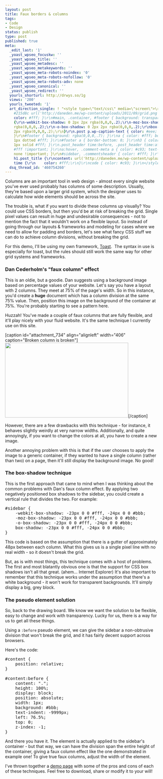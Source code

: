 ```yaml
---
layout: post
title: Faux borders & columns
tags:
- Code
- Design
status: publish
type: post
published: true
meta:
  _edit_last: '1'
  _yoast_wpseo_focuskw: ''
  _yoast_wpseo_title: ''
  _yoast_wpseo_metadesc: ''
  _yoast_wpseo_metakeywords: ''
  _yoast_wpseo_meta-robots-noindex: '0'
  _yoast_wpseo_meta-robots-nofollow: '0'
  _yoast_wpseo_meta-robots-adv: none
  _yoast_wpseo_canonical: ''
  _yoast_wpseo_redirect: ''
  yourls_shorturl: http://drwys.so/1g
  views: '200'
  yourls_tweeted: '1'
  art_direction_single: ! "<style type=\"text/css\" media=\"screen\">\r\nbody { background:
    #215d8c url('http://daneden.me/wp-content/uploads/2011/09/grid.png') !important;
    color: #fff; }\r\n#main, .container, #footer { background: transparent; }\r\n#header
    {\r\n-webkit-box-shadow: 0 2px 2px rgba(0,0,0,.2);\r\n-moz-box-shadow: 0 2px 2px
    rgba(0,0,0,.2);\r\n-o-box-shadow: 0 2px 2px rgba(0,0,0,.2);\r\nbox-shadow: 0 2px
    2px rgba(0,0,0,.2);\r\n}\r\n.post p.wp-caption-text { color: #eee; color: rgba(255,255,255,.6);
    }\r\n#footer { background: rgba(0,0,0,.7); }\r\na { color: #fff; border-bottom:
    1px dotted #fff; }\r\n#footer a { border-bottom: 0; }\r\nh3 { color: #fff; border-bottom:
    1px solid #fff; }\r\n.post_header time:before, .post_header time:after { background:
    #fff !important; }\r\na:hover, .comment-meta a { color: #c93; text-decoration:
    none !important; }\r\n#sidebar, .commentsheader { color: #fff; }\r\n.postid-#postid
    h1.post_title {\r\ncontent: url('http://daneden.me/wp-content/uploads/2011/09/faux.png');\r\n}\r\n.post_header
    time {\r\n    color: #fff;\r\n}\r\ncode { color: #c93; }\r\n</style>"
  dsq_thread_id: '460754260'
---
```

Columns are an important tool in web design - almost every single website you've ever used probably has columns of some description. Usually, they're based upon a larger grid system, which the designer uses to calculate how wide elements should be across the site.

The trouble is, what if you want to divide these columns up visually? You could use CSS borders, but then you'd be at risk of breaking the grid. Single pixel values can result in huge and undesirable consequences - not to mention the fact that it wouldn't work on a flexible layout. So instead of going through our layouts &amp; frameworks and modeling for cases where we need to allow for padding and borders, let's see what fancy CSS stuff we can do to achieve column divisions, without breaking the grid.

<!--more-->For this demo, I'll be using my own framework, <a href="http://daneden.me/toast/">Toast</a>.  The syntax in use is especially for toast, but the rules should still work the same way for other grid systems and frameworks.
<h3>Dan Cederholm's "faux column" effect</h3>
This is an oldie, but a goodie. Dan suggests using a background image based on percentage values of your website. Let's say you have a layout with 2 columns. They meet at 75% of the page's width. So in this instance, you'd create a <strong>huge</strong> document which has a column division at the same 75% value. Then, position this image on the background of the container at 75%. You're probably starting to see a pattern here.

Huzzah! You've made a couple of faux columns that are fully flexible, and it'll play nicely with your fluid website. It's the same technique I currently use on this site.

[caption id="attachment_734" align="alignleft" width="406" caption="Broken column is broken"]<a href="http://daneden.me/wp-content/uploads/2011/09/borken.png"><img class="size-full wp-image-734" title="Broken faux column" src="http://daneden.me/wp-content/uploads/2011/09/borken.png" alt="" width="406" height="247" /></a>[/caption]

However, there are a few drawbacks with this technique - for instance, it behaves slightly weirdly at very narrow widths. Additionally, and quite annoyingly, if you want to change the colors at all, you have to create a new image.

Another annoying problem with this is that if the user chooses to apply the image to a generic container, if they wanted to have a single column (rather than two) on a page, then it'll still display the background image. No good!
<h3>The box-shadow technique</h3>
This is the first approach that came to mind when I was thinking about the common problems with Dan's faux column effect. By applying two negatively positioned box shadows to the sidebar, you could create a vertical rule that divides the two. For example:
<pre class="prettyprint">#sidebar {
	-webkit-box-shadow: -23px 0 0 #fff, -24px 0 0 #bbb;
	-moz-box-shadow: -23px 0 0 #fff, -24px 0 0 #bbb;
	-o-box-shadow: -23px 0 0 #fff, -24px 0 0 #bbb;
	box-shadow: -23px 0 0 #fff, -24px 0 0 #bbb;
}</pre>
This code is based on the assumption that there is a gutter of approximately 48px between each column. What this gives us is a single pixel line with no real width - so it doesn't break the grid.

But, as is with most things, this technique comes with a host of problems. The first and most blatantly obvious one is that the support for CSS box shadows isn't all that great. (ahem... Internet Explorer) It's also important to remember that this technique works under the assumption that there's a white background - it won't work for transparent backgrounds. It'll simply display a big, grey block.
<h3>The pseudo element solution</h3>
So, back to the drawing board. We know we want the solution to be flexible, easy to change and work with transparency. Lucky for us, there is a way for us to get all these things.

Using a <code>:before</code> pseudo element, we can give the sidebar a non-obtrusive division that won't break the grid, and it has fairly decent support across browsers.

Here's the code:
<pre class="prettyprint">#content {
	position: relative;
}

#content:before {
	content: ".";
	height: 100%;
	display: block;
	position: absolute;
	width: 1px;
	background: #bbb;
	text-indent: -9999px;
	left: 76.5%;
	top: 0;
	z-index: -1;
}</pre>
And there you have it. The element is actually applied to the sidebar's container - but that way, we can have the division span the entire height of the container, giving a faux column effect like the one demonstrated in example one! To give true faux columns, adjust the width of the element.

I've thrown together a <a title="Faux columns and borders - demo page" href="http://daneden.me/labs/columns">demo page</a> with some of the pros and cons of each of these techniques. Feel free to download, share or modify it to your will!

